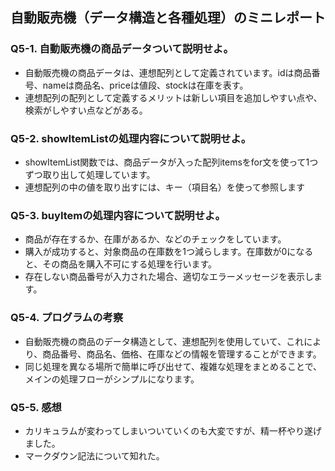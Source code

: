 ## 自動販売機（データ構造と各種処理）のミニレポート
### Q5-1. 自動販売機の商品データついて説明せよ。
* 自動販売機の商品データは、連想配列として定義されています。idは商品番号、nameは商品名、priceは値段、stockは在庫を表す。  
* 連想配列の配列として定義するメリットは新しい項目を追加しやすい点や、検索がしやすい点などがある。
### Q5-2. showItemListの処理内容について説明せよ。
* showItemList関数では、商品データが入った配列itemsをfor文を使って1つずつ取り出して処理しています。
* 連想配列の中の値を取り出すには、キー（項目名）を使って参照します  
### Q5-3. buyItemの処理内容について説明せよ。
* 商品が存在するか、在庫があるか、などのチェックをしています。
* 購入が成功すると、対象商品の在庫数を1つ減らします。在庫数が0になると、その商品を購入不可にする処理を行います。
* 存在しない商品番号が入力された場合、適切なエラーメッセージを表示します。
### Q5-4. プログラムの考察
* 自動販売機の商品のデータ構造として、連想配列を使用していて、これにより、商品番号、商品名、価格、在庫などの情報を管理することができます。
* 同じ処理を異なる場所で簡単に呼び出せて、複雑な処理をまとめることで、メインの処理フローがシンプルになります。
### Q5-5. 感想
* カリキュラムが変わってしまいついていくのも大変ですが、精一杯やり遂げました。
* マークダウン記法について知れた。
